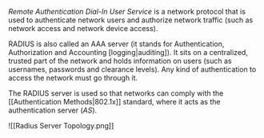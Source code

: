 *Remote Authentication Dial-In User Service* is a network protocol that is used to authenticate network users and authorize network traffic (such as network access and network device access).

RADIUS is also called an AAA server (it stands for Authentication, Authorization and Accounting \[logging|auditing\]). It sits on a centralized, trusted part of the network and holds information on users (such as usernames, passwords and clearance levels). Any kind of authentication to access the network must go through it.

The RADIUS server is used so that networks can comply with the [[Authentication Methods|802.1x]] standard, where it acts as the authentication server (*AS*).

![[Radius Server Topology.png]]

